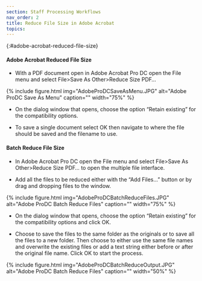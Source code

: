 ```yaml
---
section: Staff Processing Workflows
nav_order: 2
title: Reduce File Size in Adobe Acrobat
topics:
---
```


{:#adobe-acrobat-reduced-file-size}
#### Adobe Acrobat Reduced File Size

- With a PDF document open in Adobe Acrobat Pro DC open the File menu and select File>Save As Other>Reduce Size PDF…

{% include figure.html img="AdobeProDCSaveAsMenu.JPG" alt="Adobe ProDC Save As Menu" caption="" width="75%" %}

- On the dialog window that opens, choose the option “Retain existing” for the compatibility options.

- To save a single document select OK then navigate to where the file should be saved and the filename to use.

#### Batch Reduce File Size

- In Adobe Acrobat Pro DC open the File menu and select File>Save As Other>Reduce Size PDF… to open the multiple file interface.

- Add all the files to be reduced either with the “Add Files…” button or by drag and dropping files to the window.

{% include figure.html img="AdobeProDCBatchReduceFiles.JPG" alt="Adobe ProDC Batch Reduce Files" caption="" width="75%" %}

- On the dialog window that opens, choose the option “Retain existing” for the compatibility options and click OK.

- Choose to save the files to the same folder as the originals or to save all the files to a new folder. Then choose to either use the same file names and overwrite the existing files or add a text string either before or after the original file name. Click OK to start the process.

{% include figure.html img="AdobeProDCBatchReduceOutput.JPG" alt="Adobe ProDC Batch Reduce Files" caption="" width="50%" %}